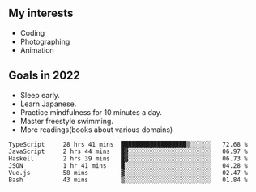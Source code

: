 ## My interests

- Coding
- Photographing
- Animation

## Goals in 2022

- Sleep early.
- Learn Japanese.
- Practice mindfulness for 10 minutes a day.
- Master freestyle swimming.
- More readings(books about various domains)

<!--START_SECTION:waka-->

```text
TypeScript     28 hrs 41 mins  ██████████████████▒░░░░░░   72.68 %
JavaScript     2 hrs 44 mins   █▓░░░░░░░░░░░░░░░░░░░░░░░   06.97 %
Haskell        2 hrs 39 mins   █▓░░░░░░░░░░░░░░░░░░░░░░░   06.73 %
JSON           1 hr 41 mins    █░░░░░░░░░░░░░░░░░░░░░░░░   04.28 %
Vue.js         58 mins         ▓░░░░░░░░░░░░░░░░░░░░░░░░   02.47 %
Bash           43 mins         ▒░░░░░░░░░░░░░░░░░░░░░░░░   01.84 %
```

<!--END_SECTION:waka-->
